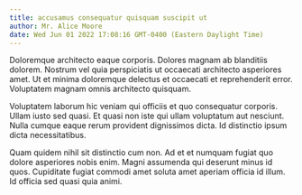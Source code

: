 ```yaml
---
title: accusamus consequatur quisquam suscipit ut
author: Mr. Alice Moore
date: Wed Jun 01 2022 17:08:16 GMT-0400 (Eastern Daylight Time)
---
```

Doloremque architecto eaque corporis. Dolores magnam ab blanditiis dolorem. Nostrum vel quia perspiciatis ut occaecati architecto asperiores amet. Ut et minima doloremque delectus et occaecati et reprehenderit error. Voluptatem magnam omnis architecto quisquam.

 Voluptatem laborum hic veniam qui officiis et quo consequatur corporis. Ullam iusto sed quasi. Et quasi non iste qui ullam voluptatum aut nesciunt. Nulla cumque eaque rerum provident dignissimos dicta. Id distinctio ipsum dicta necessitatibus.

 Quam quidem nihil sit distinctio cum non. Ad et et numquam fugiat quo dolore asperiores nobis enim. Magni assumenda qui deserunt minus id quos. Cupiditate fugiat commodi amet soluta amet aperiam officia id illum. Id officia sed quasi quia animi.